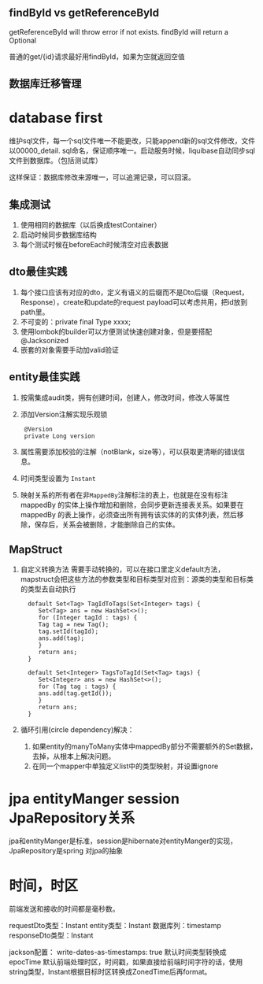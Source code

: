 ## findById vs getReferenceById

getReferenceById will throw error if not exists.
findById will return a Optional<object>

普通的get/{id}请求最好用findById，如果为空就返回空值

## 数据库迁移管理

# database first

维护sql文件，每一个sql文件唯一不能更改，只能append新的sql文件修改，文件以00000_detail.
sql命名，保证顺序唯一。启动服务时候，liquibase自动同步sql文件到数据库。（包括测试库）

这样保证：数据库修改来源唯一，可以追溯记录，可以回滚。

## 集成测试

1. 使用相同的数据库（以后换成testContainer）
2. 启动时候同步数据库结构
3. 每个测试时候在beforeEach时候清空对应表数据

## dto最佳实践

1. 每个接口应该有对应的dto，定义有语义的后缀而不是Dto后缀（Request，Response），create和update的request
   payload可以考虑共用，把id放到path里。
2. 不可变的：private final Type xxxx;
3. 使用lombok的builder可以方便测试快速创建对象，但是要搭配@Jacksonized
4. 嵌套的对象需要手动加valid验证

## entity最佳实践

1. 按需集成audit类，拥有创建时间，创建人，修改时间，修改人等属性
2. 添加Version注解实现乐观锁

        @Version 
        private Long version 
3. 属性需要添加校验的注解（notBlank，size等），可以获取更清晰的错误信息。
4. 时间类型设置为 `Instant`
5. 映射关系的所有者在非`MappedBy`注解标注的表上，也就是在没有标注mappedBy
   的实体上操作增加和删除，会同步更新连接表关系。如果要在mappedBy
   的表上操作，必须查出所有拥有该实体的的实体列表，然后移除，保存后，关系会被删除，才能删除自己的实体。

## MapStruct

1. 自定义转换方法
   需要手动转换的，可以在接口里定义default方法，mapstruct会把这些方法的参数类型和目标类型对应到：源类的类型和目标类的类型去自动执行

         default Set<Tag> TagIdToTags(Set<Integer> tags) {
            Set<Tag> ans = new HashSet<>();
            for (Integer tagId : tags) {
            Tag tag = new Tag();
            tag.setId(tagId);
            ans.add(tag);
            }
            return ans;
         }

         default Set<Integer> TagsToTagId(Set<Tag> tags) {
            Set<Integer> ans = new HashSet<>();
            for (Tag tag : tags) {
            ans.add(tag.getId());
            }
            return ans;
         }

2. 循环引用(circle dependency)解决：
    1. 如果entity的manyToMany实体中mappedBy部分不需要额外的Set数据，去掉，从根本上解决问题。
    2. 在同一个mapper中单独定义list中的类型映射，并设置ignore

# jpa entityManger session JpaRepository关系

jpa和entityManger是标准，session是hibernate对entityManger的实现，JpaRepository是spring
对jpa的抽象

# 时间，时区

前端发送和接收的时间都是毫秒数。

requestDto类型：Instant
entity类型：Instant
数据库列：timestamp
responseDto类型：Instant

jackson配置： write-dates-as-timestamps: true 默认时间类型转换成epocTime
默认前端处理时区，时间戳，如果直接给前端时间字符的话，使用string类型，Instant根据目标时区转换成ZonedTime后再format。   